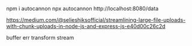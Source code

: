 
npm i autocannon
npx autocannon http://localhost:8080/data

https://medium.com/@selieshjksofficial/streamlining-large-file-uploads-with-chunk-uploads-in-node-js-and-express-js-e40d00c26c2d

buffer 
err
transform stream